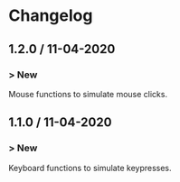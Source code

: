 # Changelog

## 1.2.0 / 11-04-2020

### > New

Mouse functions to simulate mouse clicks.

## 1.1.0 / 11-04-2020

### > New

Keyboard functions to simulate keypresses.
